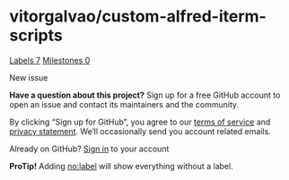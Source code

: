 # vitorgalvao/custom-alfred-iterm-scripts

 [Labels 7](https://github.com/vitorgalvao/custom-alfred-iterm-scripts/labels) [Milestones 0](https://github.com/vitorgalvao/custom-alfred-iterm-scripts/milestones)

 New issue

 **Have a question about this project?** Sign up for a free GitHub account to open an issue and contact its maintainers and the community.

By clicking “Sign up for GitHub”, you agree to our [terms of service](https://docs.github.com/terms) and [privacy statement](https://docs.github.com/privacy). We’ll occasionally send you account related emails.

 Already on GitHub? [Sign in](https://github.com/login?return_to=%2Fvitorgalvao%2Fcustom-alfred-iterm-scripts%2Fissues%2Fnew) to your account

**ProTip!** Adding [no:label](https://github.com/vitorgalvao/custom-alfred-iterm-scripts/issues?q=is%3Aissue+is%3Aopen+no%3Alabel) will show everything without a label.

